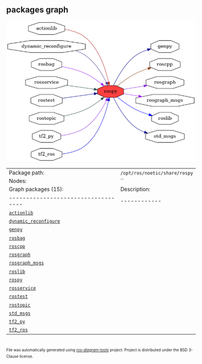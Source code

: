 <!--
File was automatically generated using 'ros-diagram-tools' project.
Project is distributed under the BSD 3-Clause license.
-->

## packages graph

[![rospy](rospy.png "rospy")](rospy.png)

|     |     |
| --- | --- |
| Package path: | `/opt/ros/noetic/share/rospy` |
| Nodes: | `` |
| Graph packages (15): | Description: |
| ----------------------------------- | ------------ |
| [`actionlib`](actionlib.html) |  |
| [`dynamic_reconfigure`](dynamic_reconfigure.html) |  |
| [`genpy`](genpy.html) |  |
| [`rosbag`](rosbag.html) |  |
| [`roscpp`](roscpp.html) |  |
| [`rosgraph`](rosgraph.html) |  |
| [`rosgraph_msgs`](rosgraph_msgs.html) |  |
| [`roslib`](roslib.html) |  |
| [`rospy`](rospy.html) |  |
| [`rosservice`](rosservice.html) |  |
| [`rostest`](rostest.html) |  |
| [`rostopic`](rostopic.html) |  |
| [`std_msgs`](std_msgs.html) |  |
| [`tf2_py`](tf2_py.html) |  |
| [`tf2_ros`](tf2_ros.html) |  |


</br>
<font size="1">
File was automatically generated using <a href="https://github.com/anetczuk/ros-diagram-tools"><i>ros-diagram-tools</i></a> project.
Project is distributed under the BSD 3-Clause license.
</font>
